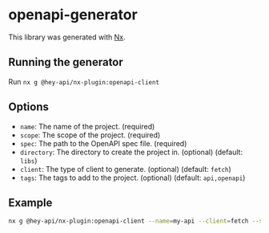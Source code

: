 # openapi-generator

This library was generated with [Nx](https://nx.dev).

## Running the generator

Run `nx g @hey-api/nx-plugin:openapi-client`

## Options

- `name`: The name of the project. (required)
- `scope`: The scope of the project. (required)
- `spec`: The path to the OpenAPI spec file. (required)
- `directory`: The directory to create the project in. (optional) (default: `libs`)
- `client`: The type of client to generate. (optional) (default: `fetch`)
- `tags`: The tags to add to the project. (optional) (default: `api,openapi`)

## Example

```bash
nx g @hey-api/nx-plugin:openapi-client --name=my-api --client=fetch --scope=@my-app --directory=libs --spec=./spec.yaml --tags=api,openapi
```
